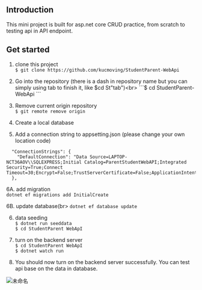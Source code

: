 <h2>Introduction</h2> 
This mini project is built for asp.net core CRUD practice, from scratch to testing api in API endpoint.

<h2>Get started</h2>

1. clone this project <br>
```$ git clone https://github.com/kucmoving/StudentParent-WebApi```

2. Go into the repository (there is a dash in repository name but you can simply using tab to finish it, like $cd St"tab")<br>
```$ cd StudentParent-WebApi ```

3. Remove current origin repository<br>
```$ git remote remove origin```

4. Create a local database

5. Add a connection string to appsetting.json (please change your own location code)<br>
```{
  "ConnectionStrings": {
    "DefaultConnection": "Data Source=LAPTOP-NCT36AOV\\SQLEXPRESS;Initial Catalog=ParentStudentWebAPI;Integrated Security=True;Connect Timeout=30;Encrypt=False;TrustServerCertificate=False;ApplicationIntent=ReadWrite;MultiSubnetFailover=False"
  },
  ```
6A. add migration<br>
```dotnet ef migrations add InitialCreate```

6B. update database(br>
```dotnet ef database update```

6. data seeding<br>
```$ dotnet run seeddata```<br>
```$ cd StudentParent WebApI```

7. turn on the backend server<br>
```$ cd StudentParent WebApI```<br>
```$ dotnet watch run```

8. You should now turn on the backend server successfully. You can test api base on the data in database.

![未命名](https://user-images.githubusercontent.com/92262463/179341772-6f2077d0-11da-4adc-919c-bd0550a77f51.jpg)


